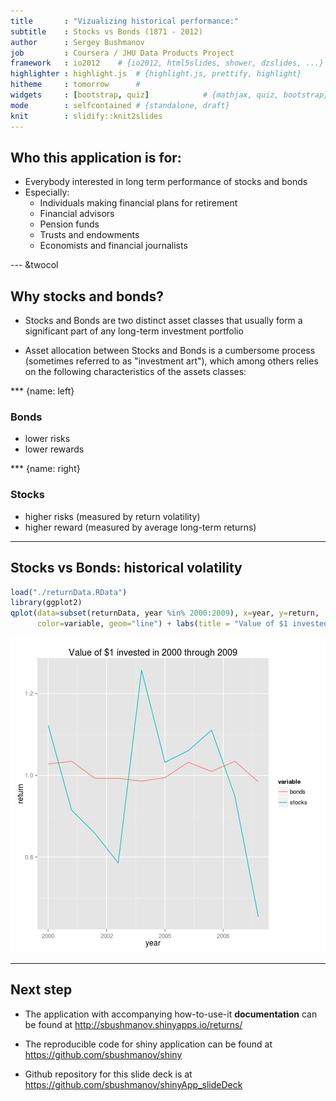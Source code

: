 ```yaml
---
title       : "Vizualizing historical performance:"
subtitle    : Stocks vs Bonds (1871 - 2012)
author      : Sergey Bushmanov
job         : Coursera / JHU Data Products Project
framework   : io2012    # {io2012, html5slides, shower, dzslides, ...}
highlighter : highlight.js  # {highlight.js, prettify, highlight}
hitheme     : tomorrow      # 
widgets     : [bootstrap, quiz]            # {mathjax, quiz, bootstrap}
mode        : selfcontained # {standalone, draft}
knit        : slidify::knit2slides
---
```


## Who this application is for:

- Everybody interested in long term performance of stocks and bonds
- Especially:  
  - Individuals making financial plans for retirement  
  - Financial advisors  
  - Pension funds  
  - Trusts and endowments  
  - Economists and financial journalists  

--- &twocol

## Why stocks and bonds?

- Stocks and Bonds are two distinct asset classes that usually form a significant part of any long-term investment portfolio

- Asset allocation between Stocks and Bonds is a cumbersome process (sometimes referred to as "investment art"), which among others relies on the following characteristics of the assets classes:

*** {name: left}
### Bonds 

- lower risks
- lower rewards

*** {name: right}
### Stocks  

- higher risks (measured by return volatility)
- higher reward (measured by average long-term returns)


--- 

## Stocks vs Bonds: historical volatility


```r
load("./returnData.RData")
library(ggplot2)
qplot(data=subset(returnData, year %in% 2000:2009), x=year, y=return, 
      color=variable, geom="line") + labs(title = "Value of $1 invested in 2000 through 2009")
```

![plot of chunk unnamed-chunk-1](assets/fig/unnamed-chunk-1.png) 


---

## Next step

- The application with accompanying how-to-use-it **documentation** can be found at
http://sbushmanov.shinyapps.io/returns/  

- The reproducible code for shiny application can be found at 
https://github.com/sbushmanov/shiny

- Github repository for this slide deck is at
https://github.com/sbushmanov/shinyApp_slideDeck
